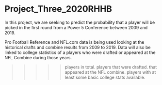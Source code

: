 # Project_Three_2020RHHB

In this project, we are seeking to predict the probability that a player will be picked in the first round from a Power 5 Conference between 2009 and 2019.  

Pro Football Reference and NFL.com data is being used looking at the historical drafts and combine results from 2009 to 2019.  Data will also be linked to college statistics of a players who were drafted or appeared at the NFL Combine during those years.  

>>>>>players in total.
>>>>>players that were drafted.
>>>>>that appeared at the NFL combine.
>>>>>players with at least some basic college stats available.
